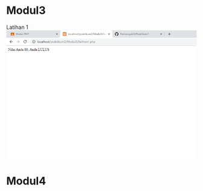 # Modul3
Latihan 1 
![alt text](https://github.com/FirmansyahD/Praktikum2/blob/master/Gambar/lat1.PNG)
# Modul4
